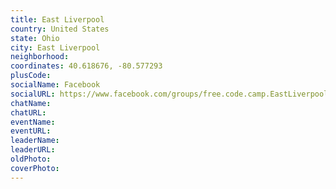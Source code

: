 ```yaml
---
title: East Liverpool
country: United States
state: Ohio
city: East Liverpool
neighborhood: 
coordinates: 40.618676, -80.577293
plusCode:
socialName: Facebook
socialURL: https://www.facebook.com/groups/free.code.camp.EastLiverpool
chatName:
chatURL:
eventName:
eventURL:
leaderName:
leaderURL:
oldPhoto: 
coverPhoto:
---
```

